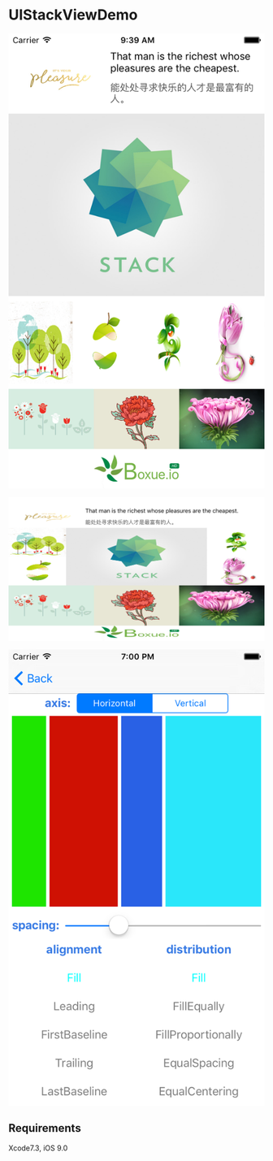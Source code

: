 # UIStackViewDemo

![](Images/9.56.45.png)


![](Images/7.00.27.png)


![](Images/7.00.36.png)

## Requirements
Xcode7.3, iOS 9.0
